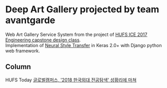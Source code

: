 # Deep Art Gallery projected by team avantgarde 
Web Art Gallery Service System from the project of [HUFS ICE 2017 Engineering capstone design class](http://mclab.hufs.ac.kr/wiki/Lectures/CAP/2017/Results/Team_Avante_Garde). </br>
Implementation of [Neural Style Transfer](https://arxiv.org/abs/1508.06576) in Keras 2.0+ with Django python web framework.
 
 ## Column
 
HUFS Today [글로벌캠퍼스, '2018 한국외대 전공탐색' 성황리에 마쳐](http://builder.hufs.ac.kr/user/indexSub.action?framePath=unknownboard&siteId=hufs&dum=dum&boardId=41994&page=1&command=view&boardSeq=101847637)

